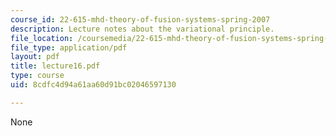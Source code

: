 ```yaml
---
course_id: 22-615-mhd-theory-of-fusion-systems-spring-2007
description: Lecture notes about the variational principle.
file_location: /coursemedia/22-615-mhd-theory-of-fusion-systems-spring-2007/8cdfc4d94a61aa60d91bc02046597130_lecture16.pdf
file_type: application/pdf
layout: pdf
title: lecture16.pdf
type: course
uid: 8cdfc4d94a61aa60d91bc02046597130

---
```

None